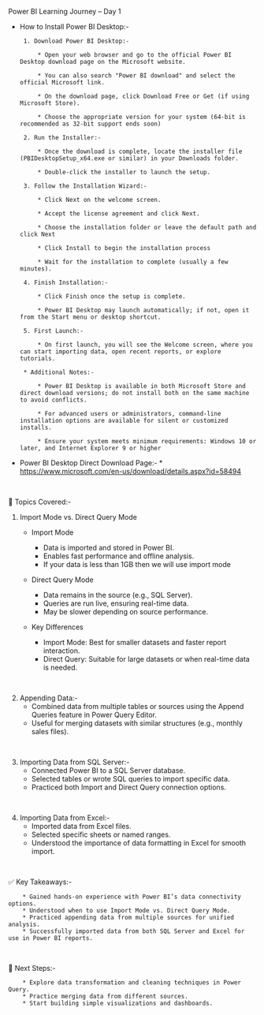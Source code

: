Power BI Learning Journey – Day 1
<br>


 * How to Install Power BI Desktop:-

        1. Download Power BI Desktop:-
        
            * Open your web browser and go to the official Power BI Desktop download page on the Microsoft website.
            
            * You can also search "Power BI download" and select the official Microsoft link.
            
            * On the download page, click Download Free or Get (if using Microsoft Store).
            
            * Choose the appropriate version for your system (64-bit is recommended as 32-bit support ends soon)
            
        2. Run the Installer:-
        
            * Once the download is complete, locate the installer file (PBIDesktopSetup_x64.exe or similar) in your Downloads folder.
            
            * Double-click the installer to launch the setup.
            
        3. Follow the Installation Wizard:-
        
            * Click Next on the welcome screen. 
            
            * Accept the license agreement and click Next.
            
            * Choose the installation folder or leave the default path and click Next
            
            * Click Install to begin the installation process
            
            * Wait for the installation to complete (usually a few minutes).
            
        4. Finish Installation:-
        
            * Click Finish once the setup is complete.
            
            * Power BI Desktop may launch automatically; if not, open it from the Start menu or desktop shortcut.
            
        5. First Launch:-
        
            * On first launch, you will see the Welcome screen, where you can start importing data, open recent reports, or explore     tutorials.
            
        * Additional Notes:-
        
            * Power BI Desktop is available in both Microsoft Store and direct download versions; do not install both on the same machine to avoid conflicts.
            
            * For advanced users or administrators, command-line installation options are available for silent or customized installs.
            
            * Ensure your system meets minimum requirements: Windows 10 or later, and Internet Explorer 9 or higher
            
* Power BI Desktop Direct Download Page:-
        * https://www.microsoft.com/en-us/download/details.aspx?id=58494


<br>


🌟 Topics Covered:-

1. Import Mode vs. Direct Query Mode
    * Import Mode
        * Data is imported and stored in Power BI.
        * Enables fast performance and offline analysis.
        * If your data is less than 1GB then we will use import mode 
    
    * Direct Query Mode
        * Data remains in the source (e.g., SQL Server).
        * Queries are run live, ensuring real-time data.
        * May be slower depending on source performance.


    * Key Differences
        * Import Mode: Best for smaller datasets and faster report interaction.
        * Direct Query: Suitable for large datasets or when real-time data is needed.

<br>

2. Appending Data:-
    * Combined data from multiple tables or sources using the Append Queries feature in Power Query Editor.
    * Useful for merging datasets with similar structures (e.g., monthly sales files).

<br>

3. Importing Data from SQL Server:-
    * Connected Power BI to a SQL Server database.
    * Selected tables or wrote SQL queries to import specific data.
    * Practiced both Import and Direct Query connection options.

<br>

4. Importing Data from Excel:-
    * Imported data from Excel files.
    * Selected specific sheets or named ranges.
    * Understood the importance of data formatting in Excel for smooth import.

<br>

✅ Key Takeaways:-

        * Gained hands-on experience with Power BI’s data connectivity options.
        * Understood when to use Import Mode vs. Direct Query Mode.
        * Practiced appending data from multiple sources for unified analysis.
        * Successfully imported data from both SQL Server and Excel for use in Power BI reports.

 <br>

 🚀 Next Steps:-
 
        * Explore data transformation and cleaning techniques in Power Query.
        * Practice merging data from different sources.
        * Start building simple visualizations and dashboards.

